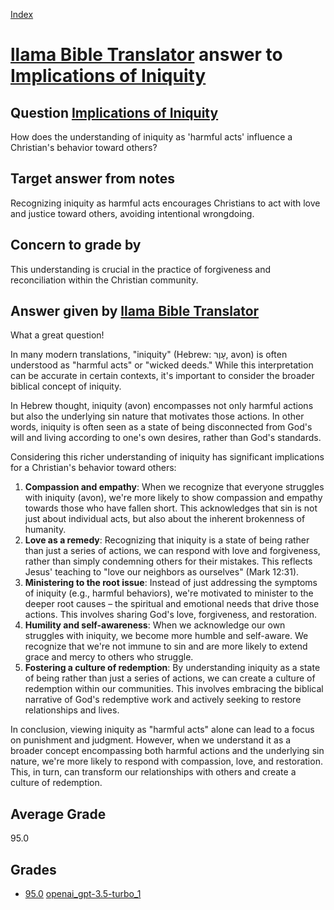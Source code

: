 
[Index](../../../index.md)
# [llama Bible Translator](../../answering_models/llama_Bible_Translator.md) answer to [Implications of Iniquity](../../questions/Implications_of_Iniquity.md)

## Question [Implications of Iniquity](../../questions/Implications_of_Iniquity.md)
How does the understanding of iniquity as 'harmful acts' influence a Christian's behavior toward others?

## Target answer from notes
Recognizing iniquity as harmful acts encourages Christians to act with love and justice toward others, avoiding intentional wrongdoing.

## Concern to grade by
This understanding is crucial in the practice of forgiveness and reconciliation within the Christian community.

## Answer given by [llama Bible Translator](../../answering_models/llama_Bible_Translator.md)
What a great question!

In many modern translations, "iniquity" (Hebrew: עָוֶר, avon) is often understood as "harmful acts" or "wicked deeds." While this interpretation can be accurate in certain contexts, it's important to consider the broader biblical concept of iniquity.

In Hebrew thought, iniquity (avon) encompasses not only harmful actions but also the underlying sin nature that motivates those actions. In other words, iniquity is often seen as a state of being disconnected from God's will and living according to one's own desires, rather than God's standards.

Considering this richer understanding of iniquity has significant implications for a Christian's behavior toward others:

1. **Compassion and empathy**: When we recognize that everyone struggles with iniquity (avon), we're more likely to show compassion and empathy towards those who have fallen short. This acknowledges that sin is not just about individual acts, but also about the inherent brokenness of humanity.
2. **Love as a remedy**: Recognizing that iniquity is a state of being rather than just a series of actions, we can respond with love and forgiveness, rather than simply condemning others for their mistakes. This reflects Jesus' teaching to "love our neighbors as ourselves" (Mark 12:31).
3. **Ministering to the root issue**: Instead of just addressing the symptoms of iniquity (e.g., harmful behaviors), we're motivated to minister to the deeper root causes – the spiritual and emotional needs that drive those actions. This involves sharing God's love, forgiveness, and restoration.
4. **Humility and self-awareness**: When we acknowledge our own struggles with iniquity, we become more humble and self-aware. We recognize that we're not immune to sin and are more likely to extend grace and mercy to others who struggle.
5. **Fostering a culture of redemption**: By understanding iniquity as a state of being rather than just a series of actions, we can create a culture of redemption within our communities. This involves embracing the biblical narrative of God's redemptive work and actively seeking to restore relationships and lives.

In conclusion, viewing iniquity as "harmful acts" alone can lead to a focus on punishment and judgment. However, when we understand it as a broader concept encompassing both harmful actions and the underlying sin nature, we're more likely to respond with compassion, love, and restoration. This, in turn, can transform our relationships with others and create a culture of redemption.

## Average Grade
95.0

## Grades
 * [95.0](./Implications_of_Iniquity_grades/openai_gpt-3.5-turbo_1.md) [openai_gpt-3.5-turbo_1](../../grading_models/openai_gpt-3.5-turbo_1.md)
